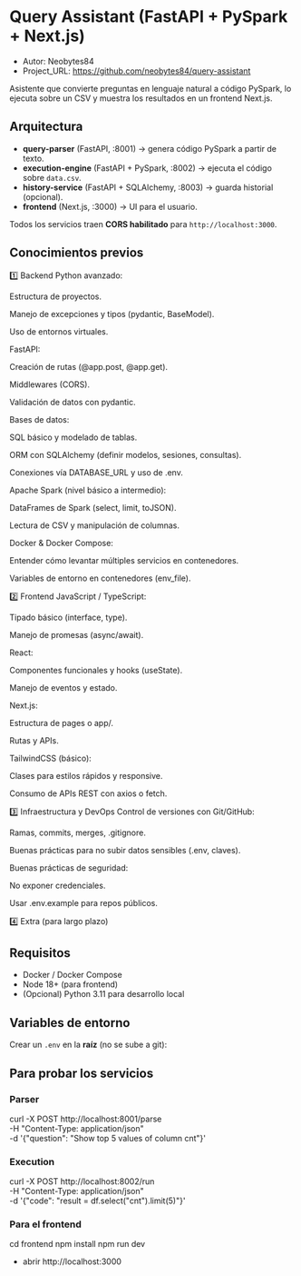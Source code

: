 # Query Assistant (FastAPI + PySpark + Next.js)

* Autor: Neobytes84
* Project_URL: https://github.com/neobytes84/query-assistant

Asistente que convierte preguntas en lenguaje natural a código PySpark, lo ejecuta sobre un CSV y muestra los resultados en un frontend Next.js.

## Arquitectura

- **query-parser** (FastAPI, :8001) → genera código PySpark a partir de texto.
- **execution-engine** (FastAPI + PySpark, :8002) → ejecuta el código sobre `data.csv`.
- **history-service** (FastAPI + SQLAlchemy, :8003) → guarda historial (opcional).
- **frontend** (Next.js, :3000) → UI para el usuario.

Todos los servicios traen **CORS habilitado** para `http://localhost:3000`.

## Conocimientos previos
1️⃣ Backend
Python avanzado:

Estructura de proyectos.

Manejo de excepciones y tipos (pydantic, BaseModel).

Uso de entornos virtuales.

FastAPI:

Creación de rutas (@app.post, @app.get).

Middlewares (CORS).

Validación de datos con pydantic.

Bases de datos:

SQL básico y modelado de tablas.

ORM con SQLAlchemy (definir modelos, sesiones, consultas).

Conexiones vía DATABASE_URL y uso de .env.

Apache Spark (nivel básico a intermedio):

DataFrames de Spark (select, limit, toJSON).

Lectura de CSV y manipulación de columnas.

Docker & Docker Compose:

Entender cómo levantar múltiples servicios en contenedores.

Variables de entorno en contenedores (env_file).

2️⃣ Frontend
JavaScript / TypeScript:

Tipado básico (interface, type).

Manejo de promesas (async/await).

React:

Componentes funcionales y hooks (useState).

Manejo de eventos y estado.

Next.js:

Estructura de pages o app/.

Rutas y APIs.

TailwindCSS (básico):

Clases para estilos rápidos y responsive.

Consumo de APIs REST con axios o fetch.

3️⃣ Infraestructura y DevOps
Control de versiones con Git/GitHub:

Ramas, commits, merges, .gitignore.

Buenas prácticas para no subir datos sensibles (.env, claves).

Buenas prácticas de seguridad:

No exponer credenciales.

Usar .env.example para repos públicos.

4️⃣ Extra (para largo plazo)

## Requisitos

- Docker / Docker Compose
- Node 18+ (para frontend)
- (Opcional) Python 3.11 para desarrollo local

## Variables de entorno

Crear un `.env` en la **raíz** (no se sube a git):

## Para probar los servicios
### Parser
curl -X POST http://localhost:8001/parse \
  -H "Content-Type: application/json" \
  -d '{"question": "Show top 5 values of column cnt"}'

### Execution
curl -X POST http://localhost:8002/run \
  -H "Content-Type: application/json" \
  -d '{"code": "result = df.select(\"cnt\").limit(5)"}'

### Para el frontend
cd frontend
npm install
npm run dev
* abrir http://localhost:3000




